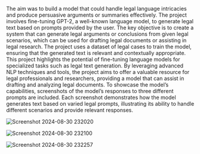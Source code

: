 The aim was to build a model that could handle legal language intricacies and produce persuasive arguments or summaries effectively. 
The project involves fine-tuning GPT-2, a well-known language model, to generate legal text based on prompts provided by the user. 
The key objective is to create a system that can generate legal arguments or conclusions from given legal scenarios, which can be used for drafting legal documents or assisting in legal research. 
The project uses a dataset of legal cases to train the model, ensuring that the generated text is relevant and contextually appropriate.
This project highlights the potential of fine-tuning language models for specialized tasks such as legal text generation. 
By leveraging advanced NLP techniques and tools, the project aims to offer a valuable resource for legal professionals and researchers, providing a model that can assist in drafting and analyzing legal documents.
To showcase the model’s capabilities, screenshots of the model’s responses to three different prompts are included.
Each screenshot demonstrates how the model generates text based on varied legal prompts, illustrating its ability to handle different scenarios and provide relevant responses.


![Screenshot 2024-08-30 232020](https://github.com/user-attachments/assets/39214b4f-fc5e-4dd9-b71e-d158dbc28b04)


![Screenshot 2024-08-30 232100](https://github.com/user-attachments/assets/d64dc51c-3b0b-4fcb-8a78-8f4f820b53c7)

![Screenshot 2024-08-30 232257](https://github.com/user-attachments/assets/bf9dcc22-d5e1-4209-a4f5-d26561512414)



